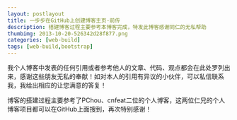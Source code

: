 ```yaml
---
layout: postlayout
title: 一步步在GitHub上创建博客主页-前传
description: 搭建博客过程主要参考本博客完成，特发此博客感谢同仁的无私帮助
thumbimg: 2013-10-20-526342d28f877.png
categories: [web-build]
tags: [web-build,bootstrap]
---
```


我个人博客中发表的任何引用或者参考他人的文章、代码、观点都会在此处罗列出来，感谢这些朋友无私的奉献！如对本人的引用有异议的小伙伴，可以私信联系我，我给出相应的让您满意的答复！

博客的搭建过程主要参考了PChou、cnfeat二位的个人博客，这两位仁兄的个人博客项目都可以在GitHub上面搜到，再次特别感谢！

